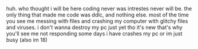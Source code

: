 huh.
who thought i will be here coding
never was intrestes never will be.
the only thing that made me code was ddlc, and nothing else.
most of the time you see me messing with files and crashing my computer with glitchy files and viruses.
i don't wanna destroy my pc just yet tho
it's new that's why
you'll see me not responding some days i have crashes my pc
or im just busy
(also im 18)
